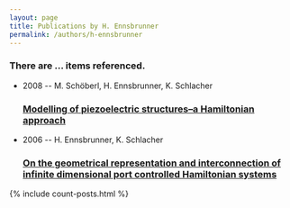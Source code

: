 ```yaml
---
layout: page
title: Publications by H. Ennsbrunner
permalink: /authors/h-ennsbrunner
---
```


<h3 id="number-posts">There are ... items referenced.</h3>
<ul class="post-list">
<li><span class='post-meta'>2008 -- M. Schöberl, H. Ennsbrunner, K. Schlacher</span><h3><a class='post-link' href="{{ site.baseurl }}/modelling-of-piezoelectric-structures-a-hamiltonian-approach">Modelling of piezoelectric structures–a Hamiltonian approach</a></h3></li>
<li><span class='post-meta'>2006 -- H. Ennsbrunner, K. Schlacher</span><h3><a class='post-link' href="{{ site.baseurl }}/on-the-geometrical-representation-and-interconnection-of-infinite-dimensional-port-controlled-hamiltonian-systems">On the geometrical representation and interconnection of infinite dimensional port controlled Hamiltonian systems</a></h3></li>

</ul>
{% include count-posts.html %}
